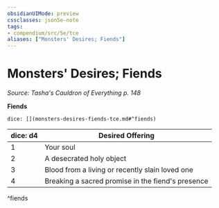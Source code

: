 ```yaml
---
obsidianUIMode: preview
cssclasses: json5e-note
tags:
- compendium/src/5e/tce
aliases: ["Monsters' Desires; Fiends"]
---
```

# Monsters' Desires; Fiends
*Source: Tasha's Cauldron of Everything p. 148* 

**Fiends**

`dice: [](monsters-desires-fiends-tce.md#^fiends)`

| dice: d4 | Desired Offering |
|----------|------------------|
| 1 | Your soul |
| 2 | A desecrated holy object |
| 3 | Blood from a living or recently slain loved one |
| 4 | Breaking a sacred promise in the fiend's presence |
^fiends